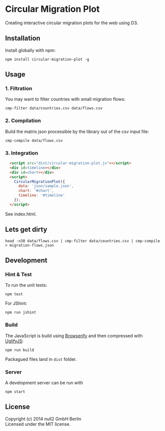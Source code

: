 # Circular Migration Plot
Creating interactive circular migration plots for the web using D3.

## Installation
Install globally with npm:
```shell
npm install circular-migration-plot -g
```

## Usage
### 1. Filtration
You may want to filter countries with small migration flows:
```shell
cmp-filter data/countries.csv data/flows.csv
```

### 2. Compilation
Build the matrix json processible by the library out of the csv input file:
```shell
cmp-compile data/flows.csv
```

### 3. Integration
```html
  <script src="dist/circular-migration-plot.js"></script>
  <div id=timeline></div>
  <div id=chart></div>
  <script>
    CircularMigrationPlot({
      data: 'json/sample.json',
      chart: '#chart',
      timeline: '#timeline'
    });
  </script>
```
See index.html.

## Lets get dirty
```shell
head -n30 data/flows.csv | cmp-filter data/countries.csv | cmp-compile > migration-flows.json
```

## Development
### Hint & Test
To run the unit tests:
```shell
npm test
```

For JShint:
```
npm run jshint
```

### Build
The JavaScript is build using [Browserify](http://browserify.org/)
and then compressed with [UglifyJS](http://lisperator.net/uglifyjs/):
```
npm run build
```
Packagued files land in `dist` folder.

### Server
A development server can be run with
```
npm start
```

License
-------
Copyright (c) 2014 null2 GmbH Berlin  
Licensed under the MIT license.
